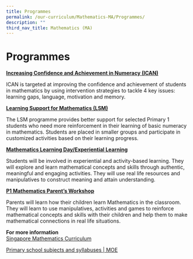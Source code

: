 ```yaml
---
title: Programmes
permalink: /our-curriculum/Mathematics-MA/Programmes/
description: ""
third_nav_title: Mathematics (MA)
---
```



# **Programmes**

<u><b> Increasing Confidence and Achievement in Numeracy (ICAN) </b></u>

ICAN is targeted at improving the confidence and achievement of students in mathematics by using intervention strategies to tackle 4 key issues: learning gaps, language, motivation and memory.


<u><b> Learning Support for Mathematics (LSM) </b></u>

The LSM programme provides better support for selected Primary 1 students who need more reinforcement in their learning of basic numeracy in mathematics. Students are placed in smaller groups and participate in customized activities based on their learning progress.


<u><b> Mathematics Learning Day/Experiential Learning </b></u>

Students will be involved in experiential and activity-based learning. They will explore and learn mathematical concepts and skills through authentic, meaningful and engaging activities. They will use real life resources and manipulatives to construct meaning and attain understanding.


<u><b> P1 Mathematics Parent’s Workshop </b></u>

Parents will learn how their children learn Mathematics in the classroom. They will learn to use manipulatives, activities and games to reinforce mathematical concepts and skills with their children and help them to make mathematical connections in real life situations.

<b>For more information</b> <br>
[Singapore Mathematics Curriculum](https://www.moe.gov.sg/-/media/files/primary/mathematics_syllabus_primary_1_to_6.ashx)

[Primary school subjects and syllabuses | MOE](https://www.moe.gov.sg/primary/curriculum/syllabus)
